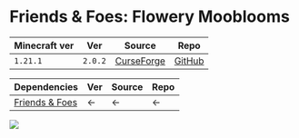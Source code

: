 # Friends & Foes: Flowery Mooblooms

| Minecraft ver | Ver     | Source                                                                                              | Repo                                                                     |
| ------------- | ------- | --------------------------------------------------------------------------------------------------- | ------------------------------------------------------------------------ |
| `1.21.1`      | `2.0.2` | [CurseForge](https://www.curseforge.com/minecraft/mc-mods/friends-and-foes-flowery-mooblooms-forge) | [GitHub](https://github.com/Faboslav/friends-and-foes-flowery-mooblooms) |

| Dependencies                                 | Ver | Source | Repo |
| -------------------------------------------- | --- | ------ | ---- |
| [Friends & Foes](docs/Friends%20&%20Foes.md) | <-  | <-     | <-   |

![](https://media.forgecdn.net/attachments/586/25/moobloom_allium.png)